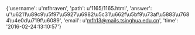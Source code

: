 {'username': u'mfhraven', 'path': u'1165/1165.html', 'answer': u'\u6211\u89c9\u5f97\u5927\u6982\u5c31\u662f\u5bf9\u73af\u5883\u7684\u4e0d\u719f\u6089', 'email': u'mfh13@mails.tsinghua.edu.cn', 'time': '2016-02-24:13:10:57'}